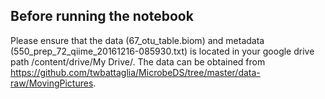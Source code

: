 ## Before running the notebook
Please ensure that the data (67\_otu\_table.biom) and metadata (550\_prep\_72\_qiime_20161216-085930.txt) is located in your google drive path /content/drive/My Drive/. The data can be obtained from https://github.com/twbattaglia/MicrobeDS/tree/master/data-raw/MovingPictures.